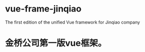 # vue-frame-jinqiao
The first edition of the unified Vue framework for Jinqiao company
# 金桥公司第一版vue框架。
